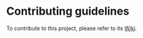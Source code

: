 # Contributing guidelines
To contribute to this project, please refer to its [Wiki](https://github.com/nboldhq/docs/wiki).
